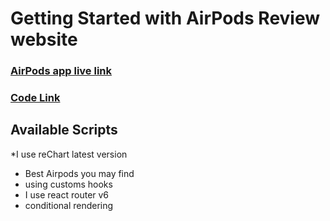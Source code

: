 # Getting Started with AirPods Review website

### [AirPods app live link](https://rm-assignment-9.netlify.app/)
### [Code Link](https://github.com/programming-hero-web-course-4/product-analysis-website-raselmahmud22)

## Available Scripts
*I use reChart latest version
* Best Airpods you may find
* using customs hooks 
* I use react router v6
* conditional rendering

